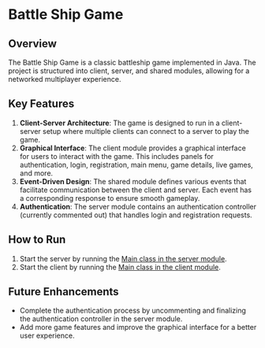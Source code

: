 # Battle Ship Game

## Overview
The Battle Ship Game is a classic battleship game implemented in Java. The project is structured into client, server, and shared modules, allowing for a networked multiplayer experience.

## Key Features
1. **Client-Server Architecture**: The game is designed to run in a client-server setup where multiple clients can connect to a server to play the game.
2. **Graphical Interface**: The client module provides a graphical interface for users to interact with the game. This includes panels for authentication, login, registration, main menu, game details, live games, and more.
3. **Event-Driven Design**: The shared module defines various events that facilitate communication between the client and server. Each event has a corresponding response to ensure smooth gameplay.
4. **Authentication**: The server module contains an authentication controller (currently commented out) that handles login and registration requests.

## How to Run
1. Start the server by running the [Main class in the server module](https://github.com/Ardalan-Sia/Battle_Ship_Game/blob/main/ap2021-network-master/server/src/main/java/ap/mini_project/server/Main.java).
2. Start the client by running the [Main class in the client module](https://github.com/Ardalan-Sia/Battle_Ship_Game/blob/main/ap2021-network-master/client/src/main/java/ap/mini_project/client/Main.java).

## Future Enhancements
- Complete the authentication process by uncommenting and finalizing the authentication controller in the server module.
- Add more game features and improve the graphical interface for a better user experience.
